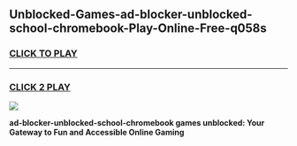 
## Unblocked-Games-ad-blocker-unblocked-school-chromebook-Play-Online-Free-q058s
<h3>
<a href="https://premium76.site?title=ad-blocker-unblocked-school-chromebook&ref=26A">CLICK TO PLAY</a></h3>
<hr>

<h3>
<a href="https://premium76.site?title=ad-blocker-unblocked-school-chromebook&ref=26A">CLICK 2 PLAY</a>
  
</h3>

<a href="https://premium76.site?title=ad-blocker-unblocked-school-chromebook&ref=26A"><img src="https://clearcache.store/games.png"></a>


**ad-blocker-unblocked-school-chromebook games unblocked: Your Gateway to Fun and Accessible Online Gaming**
